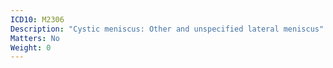```yaml
---
ICD10: M2306
Description: "Cystic meniscus: Other and unspecified lateral meniscus"
Matters: No
Weight: 0
---
```


